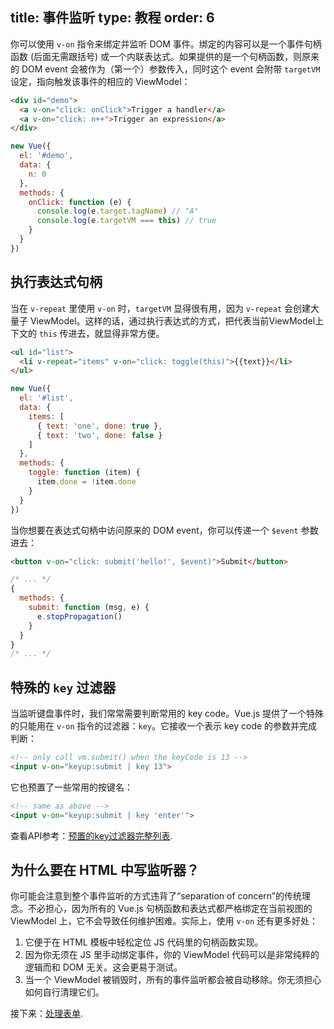 title: 事件监听
type: 教程
order: 6
---

你可以使用 `v-on` 指令来绑定并监听 DOM 事件。绑定的内容可以是一个事件句柄函数 (后面无需跟括号) 或一个内联表达式。如果提供的是一个句柄函数，则原来的 DOM event 会被作为（第一个）参数传入，同时这个 event 会附带 `targetVM` 设定，指向触发该事件的相应的 ViewModel：

``` html
<div id="demo">
  <a v-on="click: onClick">Trigger a handler</a>
  <a v-on="click: n++">Trigger an expression</a>
</div>
```

``` js
new Vue({
  el: '#demo',
  data: {
    n: 0
  },
  methods: {
    onClick: function (e) {
      console.log(e.target.tagName) // "A"
      console.log(e.targetVM === this) // true
    }
  }
})
```

## 执行表达式句柄

当在 `v-repeat` 里使用 `v-on` 时，`targetVM` 显得很有用，因为 `v-repeat` 会创建大量子 ViewModel。这样的话，通过执行表达式的方式，把代表当前ViewModel上下文的 `this` 传进去，就显得非常方便。

``` html
<ul id="list">
  <li v-repeat="items" v-on="click: toggle(this)">{{text}}</li>
</ul>
```

``` js
new Vue({
  el: '#list',
  data: {
    items: [
      { text: 'one', done: true },
      { text: 'two', done: false }
    ]
  },
  methods: {
    toggle: function (item) {
      item.done = !item.done
    }
  }
})
```

当你想要在表达式句柄中访问原来的 DOM event，你可以传递一个 `$event` 参数进去：

``` html
<button v-on="click: submit('hello!', $event)">Submit</button>
```

``` js
/* ... */
{
  methods: {
    submit: function (msg, e) {
      e.stopPropagation()
    }
  }
}
/* ... */
```

## 特殊的 `key` 过滤器

当监听键盘事件时，我们常常需要判断常用的 key code。Vue.js 提供了一个特殊的只能用在 `v-on` 指令的过滤器：`key`。它接收一个表示 key code 的参数并完成判断：

``` html
<!-- only call vm.submit() when the keyCode is 13 -->
<input v-on="keyup:submit | key 13">
```

它也预置了一些常用的按键名：

``` html
<!-- same as above -->
<input v-on="keyup:submit | key 'enter'">
```

查看API参考：[预置的key过滤器完整列表](../api/filters.html#key).

## 为什么要在 HTML 中写监听器？

你可能会注意到整个事件监听的方式违背了“separation of concern”的传统理念。不必担心，因为所有的 Vue.js 句柄函数和表达式都严格绑定在当前视图的 ViewModel 上，它不会导致任何维护困难。实际上，使用 `v-on` 还有更多好处：

1. 它便于在 HTML 模板中轻松定位 JS 代码里的句柄函数实现。
2. 因为你无须在 JS 里手动绑定事件，你的 ViewModel 代码可以是非常纯粹的逻辑而和 DOM 无关。这会更易于测试。
3. 当一个 ViewModel 被销毁时，所有的事件监听都会被自动移除。你无须担心如何自行清理它们。

接下来：[处理表单](../guide/forms.html).
